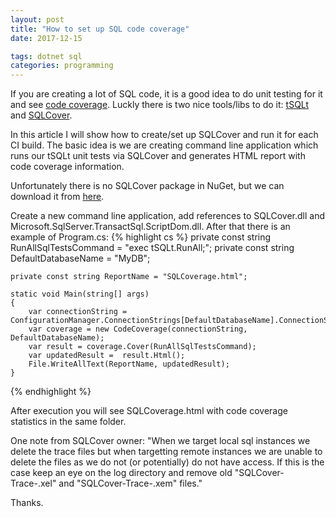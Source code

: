 ```yaml
---
layout: post
title: "How to set up SQL code coverage"
date: 2017-12-15

tags: dotnet sql
categories: programming
---
```

If you are creating a lot of SQL code, it is a good idea to do unit testing for it and see [code coverage](https://en.wikipedia.org/wiki/Code_coverage). Luckly there is two nice tools/libs to do it: [tSQLt](http://tsqlt.org/) and [SQLCover](https://github.com/GoEddie/SQLCover).

In this article I will show how to create/set up SQLCover and run it for each CI build.
The basic idea is we are creating command line application which runs our tSQLt unit tests via SQLCover and generates HTML report with code coverage information.

Unfortunately there is no SQLCover package in NuGet, but we can download it from [here](http://the.agilesql.club/SQLCover/download.php).

Create a new command line application, add references to SQLCover.dll and Microsoft.SqlServer.TransactSql.ScriptDom.dll.
After that there is an example of Program.cs:
{% highlight cs %}
    private const string RunAllSqlTestsCommand = "exec tSQLt.RunAll;";
    private const string DefaultDatabaseName = "MyDB";

    private const string ReportName = "SQLCoverage.html";

    static void Main(string[] args)
    {
        var connectionString = ConfigurationManager.ConnectionStrings[DefaultDatabaseName].ConnectionString;
        var coverage = new CodeCoverage(connectionString, DefaultDatabaseName);
        var result = coverage.Cover(RunAllSqlTestsCommand);
        var updatedResult =  result.Html();
        File.WriteAllText(ReportName, updatedResult);
    }
{% endhighlight %}

After execution you will see SQLCoverage.html with code coverage statistics in the same folder.

One note from SQLCover owner: "When we target local sql instances we delete the trace files but when targetting remote instances we are unable to delete the files as we do not (or potentially) do not have access. If this is the case keep an eye on the log directory and remove old "SQLCover-Trace-.xel" and "SQLCover-Trace-.xem" files."

Thanks.
